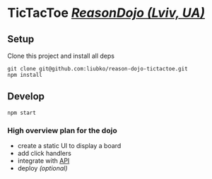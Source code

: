 # TicTacToe _[ReasonDojo (Lviv, UA)](https://t.me/joinchat/GrDgEwvl4sI0adTX_yaD-A)_

## Setup

Clone this project and install all deps

```
git clone git@github.com:liubko/reason-dojo-tictactoe.git
npm install
```

## Develop

```
npm start
```

### High overview plan for the dojo

* create a static UI to display a board
* add click handlers
* integrate with [API](https://market.mashape.com/stujo/tic-tac-toe)
* deploy _(optional)_
